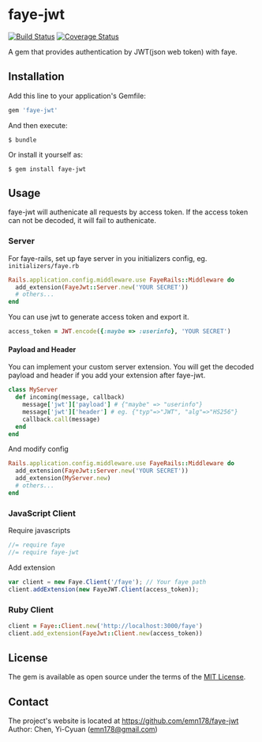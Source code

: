 # faye-jwt

[![Build Status](https://api.travis-ci.org/emn178/faye-jwt.png)](https://travis-ci.org/emn178/faye-jwt)
[![Coverage Status](https://coveralls.io/repos/emn178/faye-jwt/badge.svg?branch=master)](https://coveralls.io/r/emn178/faye-jwt?branch=master)

A gem that provides authentication by JWT(json web token) with faye.

## Installation

Add this line to your application's Gemfile:

```ruby
gem 'faye-jwt'
```

And then execute:

    $ bundle

Or install it yourself as:

    $ gem install faye-jwt

## Usage
faye-jwt will authenicate all requests by access token. If the access token can not be decoded, it will fail to authenicate.

### Server

For faye-rails, set up faye server in you initializers config, eg. `initializers/faye.rb`
```Ruby
Rails.application.config.middleware.use FayeRails::Middleware do
  add_extension(FayeJwt::Server.new('YOUR SECRET'))
  # others...
end
```

You can use jwt to generate access token and export it.
```Ruby
access_token = JWT.encode({:maybe => :userinfo}, 'YOUR SECRET')
```

#### Payload and Header
You can implement your custom server extension. You will get the decoded payload and header if you add your extension after faye-jwt.

```Ruby
class MyServer
  def incoming(message, callback)
    message['jwt']['payload'] # {"maybe" => "userinfo"}
    message['jwt']['header'] # eg. {"typ"=>"JWT", "alg"=>"HS256"}
    callback.call(message)
  end
end
```
And modify config
```Ruby
Rails.application.config.middleware.use FayeRails::Middleware do
  add_extension(FayeJwt::Server.new('YOUR SECRET'))
  add_extension(MyServer.new)
  # others...
end
```

### JavaScript Client
Require javascripts
```JavaScript
//= require faye
//= require faye-jwt
```
Add extension
```JavaScript
var client = new Faye.Client('/faye'); // Your faye path
client.addExtension(new FayeJWT.Client(access_token));
```

### Ruby Client
```Ruby
client = Faye::Client.new('http://localhost:3000/faye')
client.add_extension(FayeJwt::Client.new(access_token))
```

## License

The gem is available as open source under the terms of the [MIT License](http://opensource.org/licenses/MIT).

## Contact
The project's website is located at https://github.com/emn178/faye-jwt  
Author: Chen, Yi-Cyuan (emn178@gmail.com)
